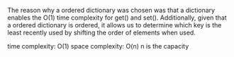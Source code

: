 The reason why a ordered dictionary was chosen was that a dictionary enables the O(1) time complexity for get() and set(). Additionally, given that a ordered dictionary is ordered, it allows us to determine which key is the least recently used by shifting the order of elements when used.

time complexity: O(1)
space complexity: O(n) n is the capacity
